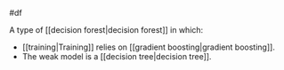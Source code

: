 #df

A type of [[decision forest|decision forest]] in which:

<ul>
<li>[[training|Training]] relies on
[[gradient boosting|gradient boosting]].</li>
<li>The weak model is a [[decision tree|decision tree]].</li>
</ul>

